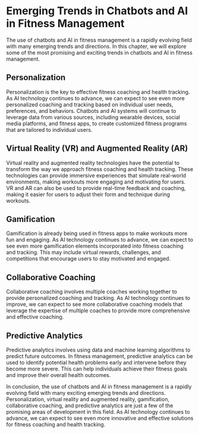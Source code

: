 Emerging Trends in Chatbots and AI in Fitness Management
==========================================================================================================================================

The use of chatbots and AI in fitness management is a rapidly evolving field with many emerging trends and directions. In this chapter, we will explore some of the most promising and exciting trends in chatbots and AI in fitness management.

Personalization
---------------

Personalization is the key to effective fitness coaching and health tracking. As AI technology continues to advance, we can expect to see even more personalized coaching and tracking based on individual user needs, preferences, and behaviors. Chatbots and AI systems will continue to leverage data from various sources, including wearable devices, social media platforms, and fitness apps, to create customized fitness programs that are tailored to individual users.

Virtual Reality (VR) and Augmented Reality (AR)
-----------------------------------------------

Virtual reality and augmented reality technologies have the potential to transform the way we approach fitness coaching and health tracking. These technologies can provide immersive experiences that simulate real-world environments, making workouts more engaging and motivating for users. VR and AR can also be used to provide real-time feedback and coaching, making it easier for users to adjust their form and technique during workouts.

Gamification
------------

Gamification is already being used in fitness apps to make workouts more fun and engaging. As AI technology continues to advance, we can expect to see even more gamification elements incorporated into fitness coaching and tracking. This may include virtual rewards, challenges, and competitions that encourage users to stay motivated and engaged.

Collaborative Coaching
----------------------

Collaborative coaching involves multiple coaches working together to provide personalized coaching and tracking. As AI technology continues to improve, we can expect to see more collaborative coaching models that leverage the expertise of multiple coaches to provide more comprehensive and effective coaching.

Predictive Analytics
--------------------

Predictive analytics involves using data and machine learning algorithms to predict future outcomes. In fitness management, predictive analytics can be used to identify potential health problems early and intervene before they become more severe. This can help individuals achieve their fitness goals and improve their overall health outcomes.

In conclusion, the use of chatbots and AI in fitness management is a rapidly evolving field with many exciting emerging trends and directions. Personalization, virtual reality and augmented reality, gamification, collaborative coaching, and predictive analytics are just a few of the promising areas of development in this field. As AI technology continues to advance, we can expect to see even more innovative and effective solutions for fitness coaching and health tracking.
